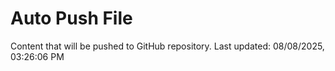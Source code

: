 # Auto Push File

Content that will be pushed to GitHub repository.
Last updated: 08/08/2025, 03:26:06 PM